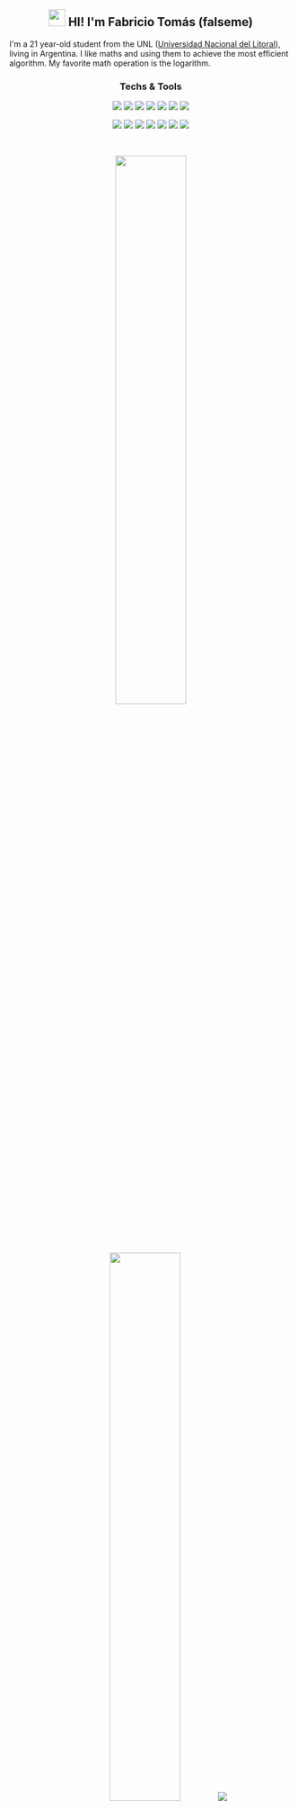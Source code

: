 <h2 align="center"><img src = "https://raw.githubusercontent.com/MartinHeinz/MartinHeinz/master/wave.gif" width = 30px> HI! I'm Fabricio Tomás (falseme)</h2>

I'm a 21 year-old student from the UNL ([Universidad Nacional del Litoral](https://www.unl.edu.ar "Universidad Nacional del Litoral ARG")), living in Argentina. I like maths and using them to achieve the most efficient algorithm. My favorite math operation is the logarithm.

<h3 align="center">Techs & Tools</h3>

<p align="center">
  <a href="https://github.com/falseme?tab=repositories&language=java"><img width="auto" src="https://img.shields.io/badge/java-D50000?style=for-the-badge&logo=openjdk&logoColor=white"/></a>
  <a href="https://github.com/falseme?tab=repositories&language=c%2B%2B"><img width="auto" src="https://img.shields.io/badge/c++-00599C?style=for-the-badge&logo=c%2B%2B&logoColor=white"/></a>
  <a href="https://github.com/falseme?tab=repositories&language=c%23"><img width="auto" src="https://img.shields.io/badge/c%23-512BD4?style=for-the-badge&logo=csharp&logoColor=white"/></a>
  <a href="https://github.com/falseme?tab=repositories&language=python"><img width="auto" src="https://img.shields.io/badge/python-3776AB?style=for-the-badge&logo=python&logoColor=white"/></a>
  <a href="https://github.com/falseme?tab=repositories&language=javascript"><img width="auto" src="https://img.shields.io/badge/js-F7DF1E?style=for-the-badge&logo=javascript&logoColor=white"/></a>
  <a href="https://github.com/falseme?tab=repositories&language=sql"><img width="auto" src="https://img.shields.io/badge/sql-4169E1?style=for-the-badge&logo=postgresql&logoColor=white"/></a>
  <a href="https://github.com/falseme?tab=repositories&language=mcfunction"><img width="auto" src="https://img.shields.io/badge/mcfunc-EF323D?style=for-the-badge&logo=mojangstudios&logoColor=white"/></a>
</p>
<p align="center">
  <img width="auto" src="https://img.shields.io/badge/maven-C71A36?style=for-the-badge&logo=apachemaven&logoColor=white"/>
  <img width="auto" src="https://img.shields.io/badge/gradle-02303A?style=for-the-badge&logo=gradle&logoColor=white"/>
  <img width="auto" src="https://img.shields.io/badge/git-F05032?style=for-the-badge&logo=git&logoColor=white"/>
  <img width="auto" src="https://img.shields.io/badge/eclipse-2C2255?style=for-the-badge&logo=eclipseide&logoColor=white"/>
  <img width="auto" src="https://img.shields.io/badge/visual_studio-5C2D91?style=for-the-badge&logo=visual-studio&logoColor=white"/>
  <img width="auto" src="https://img.shields.io/badge/android_studio-34A853?style=for-the-badge&logo=android&logoColor=white"/>
  <img width="auto" src="https://img.shields.io/badge/unity-888?style=for-the-badge&logo=unity&logoColor=white"/>
</p>

<br>

<p align="center">
  <img height="50%" width="auto" src ="https://github-readme-stats.vercel.app/api?username=falseme&show_icons=true&count_private=true&theme=darcula&hide_border=true&hide=contribs&bg_color=00000000">
  <img height="50%" width="auto" src ="https://github-readme-stats.vercel.app/api/top-langs/?username=falseme&layout=compact&hide_border=true&theme=darcula&bg_color=00000000&langs_count=6&hide=css,CMake">
  <img src ="https://github-readme-streak-stats.herokuapp.com/?user=falseme&theme=darcula&hide_border=true&background=FFFFFF00">
</p>

<h3 align="center">Contact</h3>
<p align="center">
  <a href="mailto:fabritomas25@gmail.com"><img width="auto" src="https://img.shields.io/badge/email-EA4335?style=for-the-badge&logo=gmail&logoColor=white"/></a>
</p>
<p align="center">
  <a href="https://www.youtube.com/@falseme"><img width="auto" src="https://img.shields.io/badge/youtube-D52525?style=for-the-badge&logo=youtube&logoColor=white"/></a>
  <a href="https://www.instagram.com/fabrifalso"><img width="auto" src="https://img.shields.io/badge/instagram-E4405F?style=for-the-badge&logo=instagram&logoColor=white"/></a>
  <a href="https://www.ko-fi.com/falseme"><img width="auto" src="https://img.shields.io/badge/kofi-FF3850?style=for-the-badge&logo=kofi&logoColor=white"/></a>
</p>

